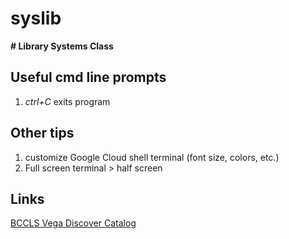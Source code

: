 # syslib
**# Library Systems Class**

Useful cmd line prompts
---
1. *ctrl+C*
     exits program  

Other tips
---
1. customize Google Cloud shell terminal (font size, colors, etc.)
2. Full screen terminal > half screen

Links
---
[BCCLS Vega Discover Catalog](https://search.bccls.org)
